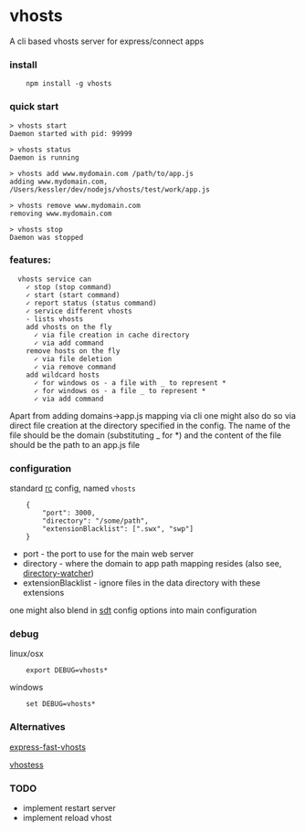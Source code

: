 # vhosts

A cli based vhosts server for express/connect apps

### install
```
	npm install -g vhosts
```

### quick start
```
> vhosts start
Daemon started with pid: 99999

> vhosts status
Daemon is running

> vhosts add www.mydomain.com /path/to/app.js
adding www.mydomain.com, /Users/kessler/dev/nodejs/vhosts/test/work/app.js

> vhosts remove www.mydomain.com
removing www.mydomain.com

> vhosts stop
Daemon was stopped
```
### features:
```
  vhosts service can
    ✓ stop (stop command) 
    ✓ start (start command)
    ✓ report status (status command)
    ✓ service different vhosts
    - lists vhosts
    add vhosts on the fly
      ✓ via file creation in cache directory
      ✓ via add command
    remove hosts on the fly
      ✓ via file deletion
      ✓ via remove command
    add wildcard hosts
      ✓ for windows os - a file with _ to represent *
      ✓ for windows os - a file _ to represent *
      ✓ via add command
```
Apart from adding domains->app.js mapping via cli one might also do so via direct file creation at the directory specified in the config. The name of the file should be the domain (substituting _ for *) and the content of the file should be the path to an app.js file

### configuration
standard [rc](https://github.com/dominictarr/rc) config, named ```vhosts```
```
	{		
		"port": 3000,		
		"directory": "/some/path",
		"extensionBlacklist": [".swx", "swp"]
	}
```
* port - the port to use for the main web server
* directory - where the domain to app path mapping resides (also see, [directory-watcher](https://github.com/kessler/directory-cache))
* extensionBlacklist - ignore files in the data directory with these extensions

one might also blend in [sdt](https://github.com/grudzinski/sdt) config options into main configuration

### debug

linux/osx
```
	export DEBUG=vhosts*
```
windows
```
	set DEBUG=vhosts*
```

### Alternatives

[express-fast-vhosts](https://www.npmjs.org/package/express-fast-vhosts)

[vhostess](https://www.npmjs.org/package/vhostess)

### TODO
* implement restart server 
* implement reload vhost

